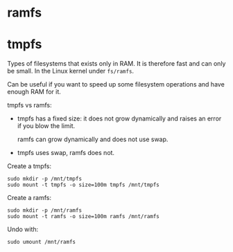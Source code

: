 # ramfs

# tmpfs

Types of filesystems that exists only in RAM. It is therefore fast and can only be small. In the Linux kernel under `fs/ramfs`.

Can be useful if you want to speed up some filesystem operations and have enough RAM for it.

tmpfs vs ramfs:

-   tmpfs has a fixed size: it does not grow dynamically and raises an error if you blow the limit.

    ramfs can grow dynamically and does not use swap.

-   tmpfs uses swap, ramfs does not.

Create a tmpfs:

    sudo mkdir -p /mnt/tmpfs
    sudo mount -t tmpfs -o size=100m tmpfs /mnt/tmpfs

Create a ramfs:

    sudo mkdir -p /mnt/ramfs
    sudo mount -t ramfs -o size=100m ramfs /mnt/ramfs

Undo with:

    sudo umount /mnt/ramfs
